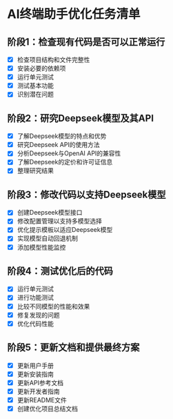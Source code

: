 # AI终端助手优化任务清单

## 阶段1：检查现有代码是否可以正常运行
- [x] 检查项目结构和文件完整性
- [x] 安装必要的依赖项
- [x] 运行单元测试
- [x] 测试基本功能
- [x] 识别潜在问题

## 阶段2：研究Deepseek模型及其API
- [x] 了解Deepseek模型的特点和优势
- [x] 研究Deepseek API的使用方法
- [x] 分析Deepseek与OpenAI API的兼容性
- [x] 了解Deepseek的定价和许可证信息
- [x] 整理研究结果

## 阶段3：修改代码以支持Deepseek模型
- [x] 创建Deepseek模型接口
- [x] 修改配置管理以支持多模型选择
- [x] 优化提示模板以适应Deepseek模型
- [x] 实现模型自动回退机制
- [x] 添加模型性能监控

## 阶段4：测试优化后的代码
- [x] 运行单元测试
- [x] 进行功能测试
- [x] 比较不同模型的性能和效果
- [x] 修复发现的问题
- [x] 优化代码性能

## 阶段5：更新文档和提供最终方案
- [x] 更新用户手册
- [x] 更新安装指南
- [x] 更新API参考文档
- [x] 更新开发者指南
- [x] 更新README文件
- [x] 创建优化项目总结文档